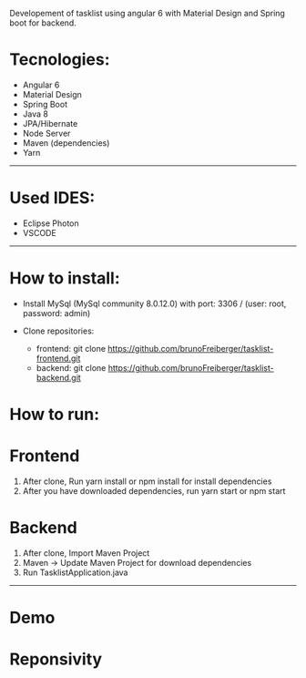 Developement of tasklist using angular 6 with Material Design and Spring boot for backend.

# Tecnologies:
- Angular 6
- Material Design
- Spring Boot
- Java 8
- JPA/Hibernate
- Node Server
- Maven (dependencies)
- Yarn

------

# Used IDES:
- Eclipse Photon
- VSCODE

------

# How to install:

- Install MySql (MySql community 8.0.12.0) with port: 3306 / (user: root, password: admin)

- Clone repositories:

	- frontend: git clone https://github.com/brunoFreiberger/tasklist-frontend.git
	- backend: git clone https://github.com/brunoFreiberger/tasklist-backend.git

# How to run:

# Frontend
1. After clone, Run yarn install or npm install for install dependencies
2. After you have downloaded dependencies, run yarn start or npm start

# Backend
1. After clone, Import Maven Project
2. Maven -> Update Maven Project for download dependencies
3. Run TasklistApplication.java

------

# Demo


# Reponsivity
